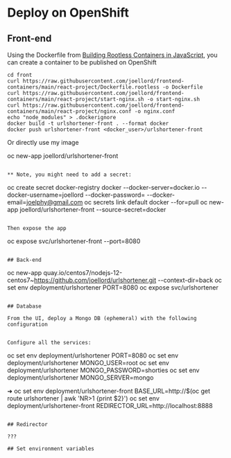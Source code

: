 # Deploy on OpenShift

## Front-end
Using the Dockerfile from [Building Rootless Containers in JavaScript](https://github.com/joellord/frontend-containers/blob/main/rootless.md), you can create a container to be published on OpenShift

```
cd front
curl https://raw.githubusercontent.com/joellord/frontend-containers/main/react-project/Dockerfile.rootless -o Dockerfile
curl https://raw.githubusercontent.com/joellord/frontend-containers/main/react-project/start-nginx.sh -o start-nginx.sh
curl https://raw.githubusercontent.com/joellord/frontend-containers/main/react-project/nginx.conf -o nginx.conf
echo "node_modules" > .dockerignore
docker build -t urlshortener-front . --format docker
docker push urlshortener-front <docker_user>/urlshortener-front
```

Or directly use my image

oc new-app joellord/urlshortener-front
```

** Note, you might need to add a secret:
```
oc create secret docker-registry docker --docker-server=docker.io --docker-username=joellord --docker-password=<password> --docker-email=joelphy@gmail.com
oc secrets link default docker --for=pull
oc new-app joellord/urlshortener-front --source-secret=docker
```

Then expose the app
```
oc expose svc/urlshortener-front --port=8080
```

## Back-end

```
oc new-app quay.io/centos7/nodejs-12-centos7~https://github.com/joellord/urlshortener.git --context-dir=back
oc set env deployment/urlshortener PORT=8080
oc expose svc/urlshortener
```

## Database

From the UI, deploy a Mongo DB (ephemeral) with the following configuration


Configure all the services:

```
oc set env deployment/urlshortener PORT=8080
oc set env deployment/urlshortener MONGO_USER=root
oc set env deployment/urlshortener MONGO_PASSWORD=shorties
oc set env deployment/urlshortener MONGO_SERVER=mongo

➜ oc set env deployment/urlshortener-front BASE_URL=http://$(oc get route urlshortener | awk 'NR>1 {print $2}')
oc set env deployment/urlshortener-front REDIRECTOR_URL=http://localhost:8888


```

## Redirector

???

## Set environment variables